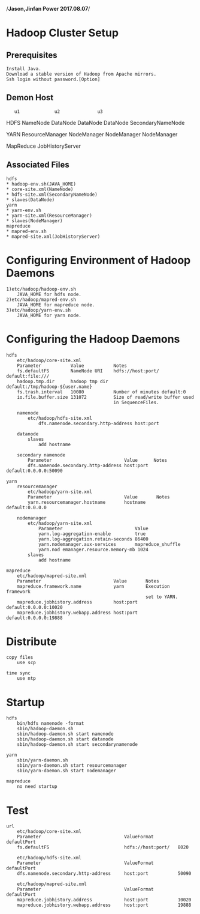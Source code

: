 /**Jason,Jinfan Power 2017.08.07**/

# Hadoop Cluster Setup

## Prerequisites
    Install Java.
    Download a stable version of Hadoop from Apache mirrors.
	Ssh login without password.[Option]

## Demon Host
       u1             u2              u3
HDFS
    NameNode
    DataNode        DataNode        DataNode
                                    SecondaryNameNode

YARN
                    ResourceManager
    NodeManager     NodeManager     NodeManager

MapReduce
    JobHistoryServer

## Associated Files
    hdfs
	* hadoop-env.sh(JAVA_HOME)
	* core-site.xml(NameNode)
	* hdfs-site.xml(SecondaryNameNode)
	* slaves(DataNode)
    yarn
	* yarn-env.sh
	* yarn-site.xml(ResourceManager)
	* slaves(NodeManager)
    mapreduce
	* mapred-env.sh
	* mapred-site.xml(JobHistoryServer)

# Configuring Environment of Hadoop Daemons
    1)etc/hadoop/hadoop-env.sh
        JAVA_HOME for hdfs node.
    2)etc/hadoop/mapred-env.sh
        JAVA_HOME for mapreduce node.
    3)etc/hadoop/yarn-env.sh
        JAVA_HOME for yarn node.

# Configuring the Hadoop Daemons
    hdfs
        etc/hadoop/core-site.xml
        Parameter	        Value           Notes
        fs.defaultFS	    NameNode URI	hdfs://host:port/ default:file:///
        hadoop.tmp.dir      hadoop tmp dir  default:/tmp/hadoop-${user.name}
        fs.trash.interval   10080           Number of minutes default:0
        io.file.buffer.size	131072	        Size of read/write buffer used 
											in SequenceFiles.
        
        namenode
            etc/hadoop/hdfs-site.xml
                dfs.namenode.secondary.http-address host:port

        datanode
            slaves
                add hostname

        secondary namenode
            Parameter	                        Value      Notes
            dfs.namenode.secondary.http-address host:port  default:0.0.0.0:50090

    yarn
        resourcemanager
            etc/hadoop/yarn-site.xml
            Parameter	                        Value       Notes
            yarn.resourcemanager.hostname       hostname    default:0.0.0.0
                
        nodemanager
            etc/hadoop/yarn-site.xml
                Parameter                           Value            
                yarn.log-aggregation-enable         true
                yarn.log-aggregation.retain-seconds 86400
                yarn.nodemanager.aux-services       mapreduce_shuffle
                yarn.nod emanager.resource.memory-mb 1024
            slaves
                add hostname

    mapreduce
        etc/hadoop/mapred-site.xml
		Parameter	                        Value       Notes
		mapreduce.framework.name            yarn        Execution framework
														set to YARN.
		mapreduce.jobhistory.address	    host:port   default:0.0.0.0:10020
		mapreduce.jobhistory.webapp.address host:port   default:0.0.0.0:19888
	
# Distribute   
    copy files
        use scp

    time sync
        use ntp

# Startup
    hdfs
        bin/hdfs namenode -format
        sbin/hadoop-daemon.sh
        sbin/hadoop-daemon.sh start namenode
        sbin/hadoop-daemon.sh start datanode
        sbin/hadoop-daemon.sh start secondarynamenode

    yarn
        sbin/yarn-daemon.sh 
        sbin/yarn-daemon.sh start resourcemanager
        sbin/yarn-daemon.sh start nodemanager
        
    mapreduce
        no need startup

# Test
    url
        etc/hadoop/core-site.xml
        Parameter                               ValueFormat         defaultPort
        fs.defaultFS                            hdfs://host:port/   8020

        etc/hadoop/hdfs-site.xml
        Parameter                               ValueFormat         defaultPort
        dfs.namenode.secondary.http-address     host:port           50090

        etc/hadoop/mapred-site.xml
        Parameter                               ValueFormat         defaultPort
        mapreduce.jobhistory.address	        host:port           10020
        mapreduce.jobhistory.webapp.address     host:port           19888

    


